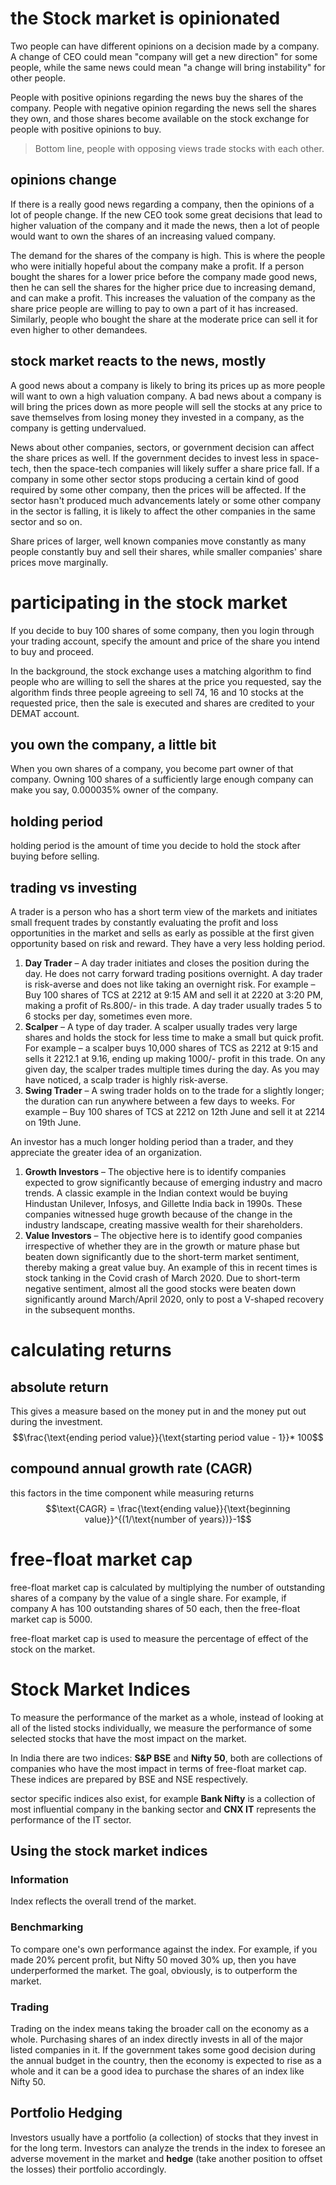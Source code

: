 # the Stock market is opinionated
Two people can have different opinions on a decision made by a company. A change of CEO could mean "company will get a new direction" for some people, while the same news could mean "a change will bring instability" for other people.

People with positive opinions regarding the news buy the shares of the company.
People with negative opinion regarding the news sell the shares they own, and those shares become available on the stock exchange for people with positive opinions to buy.

> Bottom line, people with opposing views trade stocks with each other.
## opinions change
If there is a really good news regarding a company, then the opinions of a lot of people change. If the new CEO took some great decisions that lead to higher valuation of the company and it made the news, then a lot of people would want to own the shares of an increasing valued company.

The demand for the shares of the company is high. This is where the people who were initially hopeful about the company make a profit. If a person bought the shares for a lower price before the company made good news, then he can sell the shares for the higher price due to increasing demand, and can make a profit. This increases the valuation of the company as the share price people are willing to pay to own a part of it has increased. Similarly, people who bought the share at the moderate price can sell it for even higher to other demandees.
## stock market reacts to the news, mostly
A good news about a company is likely to bring its prices up as more people will want to own a high valuation company. A bad news about a company is will bring the prices down as more people will sell the stocks at any price to save themselves from losing money they invested in a company, as the company is getting undervalued.

News about other companies, sectors, or government decision can affect the share prices as well. If the government decides to invest less in space-tech, then the space-tech companies will likely suffer a share price fall. If a company in some other sector stops producing a certain kind of good required by some other company, then the prices will be affected. If the sector hasn't produced much advancements lately or some other company in the sector is falling, it is likely to affect the other companies in the same sector and so on.

Share prices of larger, well known companies move constantly as many people constantly buy and sell their shares, while smaller companies' share prices move marginally.
# participating in the stock market
If you decide to buy 100 shares of some company, then you login through your trading account, specify the amount and price of the share you intend to buy and proceed.

In the background, the stock exchange uses a matching algorithm to find people who are willing to sell the shares at the price you requested, say the algorithm finds three people agreeing to sell 74, 16 and 10 stocks at the requested price, then the sale is executed and shares are credited to your DEMAT account.
## you own the company, a little bit
When you own shares of a company, you become part owner of that company. Owning 100 shares of a sufficiently large enough company can make you say, 0.000035% owner of the company.
## holding period
holding period is the amount of time you decide to hold the stock after buying before selling.
## trading vs investing
A trader is a person who has a short term view of the markets and initiates small frequent trades by constantly evaluating the profit and loss opportunities in the market and sells as early as possible at the first given opportunity based on risk and reward. They have a very less holding period.
1. **Day Trader** – A day trader initiates and closes the position during the day. He does not carry forward trading positions overnight. A day trader is risk-averse and does not like taking an overnight risk. For example – Buy 100 shares of TCS at 2212 at 9:15 AM and sell it at 2220 at 3:20 PM, making a profit of Rs.800/- in this trade. A day trader usually trades 5 to 6 stocks per day, sometimes even more.
2. **Scalper** – A type of day trader. A scalper usually trades very large shares and holds the stock for less time to make a small but quick profit. For example – a scalper buys 10,000 shares of TCS as 2212 at 9:15 and sells it 2212.1 at 9.16, ending up making 1000/- profit in this trade. On any given day, the scalper trades multiple times during the day. As you may have noticed, a scalp trader is highly risk-averse.
3. **Swing Trader** – A swing trader holds on to the trade for a slightly longer; the duration can run anywhere between a few days to weeks. For example – Buy 100 shares of TCS at 2212 on 12th June and sell it at 2214 on 19th June.

An investor has a much longer holding period than a trader, and they appreciate the greater idea of an organization.
1. **Growth Investors** – The objective here is to identify companies expected to grow significantly because of emerging industry and macro trends. A classic example in the Indian context would be buying Hindustan Unilever, Infosys, and Gillette India back in 1990s. These companies witnessed huge growth because of the change in the industry landscape, creating massive wealth for their shareholders.
2. **Value Investors** – The objective here is to identify good companies irrespective of whether they are in the growth or mature phase but beaten down significantly due to the short-term market sentiment, thereby making a great value buy. An example of this in recent times is stock tanking in the Covid crash of March 2020. Due to short-term negative sentiment, almost all the good stocks were beaten down significantly around March/April 2020, only to post a V-shaped recovery in the subsequent months.
# calculating returns
## absolute return
This gives a measure based on the money put in and the money put out during the investment.
$$\frac{\text{ending period value}}{\text{starting period value - 1}}* 100$$
## compound annual growth rate (CAGR)
this factors in the time component while measuring returns
$$\text{CAGR} = \frac{\text{ending value}}{\text{beginning value}}^{(1/\text{number of years})}-1$$
# free-float market cap
free-float market cap is calculated by multiplying the number of outstanding shares of a company by the value of a single share. For example, if company A has 100 outstanding shares of 50 each, then the free-float market cap is 5000.

free-float market cap is used to measure the percentage of effect of the stock on the market.
# Stock Market Indices
To measure the performance of the market as a whole, instead of looking at all of the listed stocks individually, we measure the performance of some selected stocks that have the most impact on the market.

In India there are two indices: **S&P BSE** and **Nifty 50**, both are collections of companies who have the most impact in terms of free-float market cap. These indices are prepared by BSE and NSE respectively.

sector specific indices also exist, for example **Bank Nifty** is a collection of most influential company in the banking sector and **CNX IT** represents the performance of the IT sector.
## Using the stock market indices
### Information
Index reflects the overall trend of the market.
### Benchmarking
To compare one's own performance against the index. For example, if you made 20% percent profit, but Nifty 50 moved 30% up, then you have underperformed the market. The goal, obviously, is to outperform the market.
### Trading
Trading on the index means taking the broader call on the economy as a whole. Purchasing shares of an index directly invests in all of the major listed companies in it. If the government takes some good decision during the annual budget in the country, then the economy is expected to rise as a whole and it can be a good idea to purchase the shares of an index like Nifty 50.
## Portfolio Hedging
Investors usually have a portfolio (a collection) of stocks that they invest in for the long term. Investors can analyze the trends in the index to foresee an adverse movement in the market and **hedge** (take another position to offset the losses) their portfolio accordingly.
